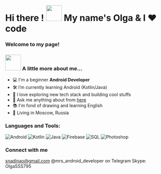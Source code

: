 # __Hi there ! <img src="https://media.giphy.com/media/mGcNjsfWAjY5AEZNw6/giphy.gif" width="50"> My name's Olga & I ❤️ code</h1>__
### Welcome to my page!

### <img src="https://media.giphy.com/media/VgCDAzcKvsR6OM0uWg/giphy.gif" width="50"> A little more about me...
- 💻 I'm a beginner __Android Developer__
- 🛠  I’m currently learning Android (Kotlin/Java) 
- 🌱 I love exploring new tech stack and building cool stuffs
- 💬 Ask me anything about from <a href="https://github.com/OlgaSnadina222/OlgaSnadina222/issues" title="Issues">here</a>
- 📚 I'm fond of drawing and learning English
- 📌 Living in Moscow, Russia

### Languages and Tools:
![Android](https://img.shields.io/badge/Android-3DDC84?style=for-the-badge&logo=android&logoColor=white)
![Kotlin](https://img.shields.io/badge/Kotlin-9d38f3?&style=for-the-badge&logo=kotlin&logoColor=white)
![Java](https://img.shields.io/badge/Java-ED8B00?style=for-the-badge&logo=java&logoColor=white)
![Firebase](https://img.shields.io/badge/-Firebase-090909?style=for-the-badge&logo=firebase&logoColor=F8C52C)
![SQL](https://img.shields.io/badge/SQLite-07405E?style=for-the-badge&logo=sqlite&logoColor=white)
![Photoshop](https://img.shields.io/badge/Photoshop-406eb7?style=for-the-badge&logo=photoshop&logoColor=white)
 
### Connect with me
snadinao@gmail.com
@mrs_android_developer on Telegram
Skype: OlgaSSS795
